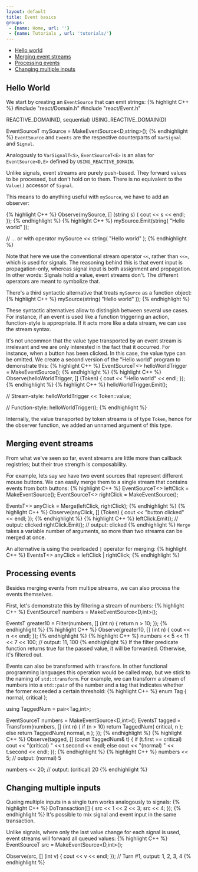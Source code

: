 ```yaml
---
layout: default
title: Event basics
groups: 
 - {name: Home, url: ''}
 - {name: Tutorials , url: 'tutorials/'}
---
```


- [Hello world](#hello-world)
- [Merging event streams](#merging-event-streams)
- [Processing events](#filtering-events)
- [Changing multiple inputs](#changing-multiple-inputs)

## Hello World

We start by creating an `EventSource` that can emit strings:
{% highlight C++ %}
#include "react/Domain.h"
#include "react/Event.h"

REACTIVE_DOMAIN(D, sequential)
USING_REACTIVE_DOMAIN(D)

EventSourceT<string> mySource = MakeEventSource<D,string>();
{% endhighlight %}
`EventSource` and  `Events` are the respective counterparts of `VarSignal` and `Signal`.

Analogously to `VarSignalT<S>`, `EventSourceT<E>` is an alias for `EventSource<D,E>` defined by `USING_REACTIVE_DOMAIN`.

Unlike signals, event streams are purely push-based.
They forward values to be processed, but don't hold on to them.
There is no equivalent to the `Value()` accessor of `Signal`.

This means to do anything useful with `mySource`, we have to add an observer:

{% highlight C++ %}
Observe(mySource, [] (string s) {
    cout << s << endl;
});
{% endhighlight %}
{% highlight C++ %}
mySource.Emit(string( "Hello world" ));

// ... or with operator
mySource << string( "Hello world" );
{% endhighlight %}

Note that here we use the conventional stream operator `<<`, rather than `<<=`, which is used for signals.
The reasoning behind this is that event input is propagation-only, whereas signal input is both assignment and propagation.
In other words: Signals hold a value, event streams don't. The different operators are meant to symbolize that.

There's a third syntactic alternative that treats `mySource` as a function object:
{% highlight C++ %}
mySource(string( "Hello world" ));
{% endhighlight %}

These syntactic alternatives allow to distingish between several use cases.
For instance, if an event is used like a function triggering an action, function-style is appropriate.
If it acts more like a data stream, we can use the stream syntax.

It's not uncommon that the value type transported by an event stream is irrelevant and we are only interested in the fact that it occurred.
For instance, when a button has been clicked. In this case, the value type can be omitted.
We create a second version of the "Hello world" program to demonstrate this:
{% highlight C++ %}
EventSourceT<> helloWorldTrigger = MakeEventSource<D>();
{% endhighlight %}
{% highlight C++ %}
Observe(helloWorldTrigger, [] (Token) {
    cout << "Hello world" << endl;
});
{% endhighlight %}
{% highlight C++ %}
helloWorldTrigger.Emit();

// Stream-style:
helloWorldTrigger << Token::value;

// Function-style:
helloWorldTrigger();
{% endhighlight %}

Internally, the value transported by token streams is of type `Token`, hence for the observer function, we added an unnamed argument of this type.


## Merging event streams

From what we've seen so far, event streams are little more than callback registries;
but their true strength is composability.

For example, lets say we have two event sources that represent different mouse buttons.
We can easily merge them to a single stream that contains events from both buttons:
{% highlight C++ %}
EventSourceT<> leftClick  = MakeEventSource<D>();
EventSourceT<> rightClick = MakeEventSource<D>();

EventsT<>      anyClick   = Merge(leftClick, rightClick);
{% endhighlight %}
{% highlight C++ %}
Observe(anyClick, [] (Token) {
    cout << "button clicked" << endl;
});
{% endhighlight %}
{% highlight C++ %}
leftClick.Emit();  // output: clicked
rightClick.Emit(); // output: clicked
{% endhighlight %}
`Merge` takes a variable number of arguments, so more than two streams can be merged at once.

An alternative is using the overloaded `|` operator for merging:
{% highlight C++ %}
EventsT<> anyClick = leftClick | rightClick;
{% endhighlight %}


## Processing events

Besides merging events from multipe streams, we can also process the events themselves.

First, let's demonstrate this by filtering a stream of numbers:
{% highlight C++ %}
EventSourceT<int> numbers = MakeEventSource<D,int>();

EventsT<int> greater10 = Filter(numbers, [] (int n) {
    return n > 10;
});
{% endhighlight %}
{% highlight C++ %}
Observe(greater10, [] (int n) {
    cout << n << endl;
});
{% endhighlight %}
{% highlight C++ %}
numbers << 5 << 11 << 7 << 100; // output: 11, 100
{% endhighlight %}
If the filter predicate function returns true for the passed value, it will be forwarded. Otherwise, it's filtered out.

Events can also be transformed with `Transform`. In other functional programming languages this operation would be called map, but we stick to the naming of `std::transform`.
For example, we can transform a stream of numbers into a `std::pair` of the number and a tag that indicates whether the former exceeded a certain threshold:
{% highlight C++ %}
enum Tag { normal, critical };

using TaggedNum = pair<Tag,int>;

EventSourceT<int>  numbers = MakeEventSource<D,int>();
EventsT<TaggedNum> tagged  = Transform(numbers, [] (int n) {
    if (n > 10)
        return TaggedNum( critical, n );
    else
        return TaggedNum( normal, n );
});
{% endhighlight %}
{% highlight C++ %}
Observe(tagged, [] (const TaggedNum& t) {
    if (t.first == critical)
        cout << "(critical) " << t.second << endl;
    else
        cout << "(normal)  " << t.second << endl;
});
{% endhighlight %}
{% highlight C++ %}
numbers << 5;
// output: (normal) 5

numbers << 20; 
// output: (critical) 20
{% endhighlight %}


## Changing multiple inputs

Queing multiple inputs in a single turn works analogously to signals:
{% highlight C++ %}
DoTransaction<D>([] {
    src << 1 << 2 << 3;
    src << 4;
});
{% endhighlight %}
It's possible to mix signal and event input in the same transaction.

Unlike signals, where only the last value change for each signal is used, event streams will forward all queued values:
{% highlight C++ %}
EventSourceT<int> src = MakeEventSource<D,int>();

Observe(src, [] (int v) {
    cout << v << endl;
});
// Turn #1, output: 1, 2, 3, 4
{% endhighlight %}